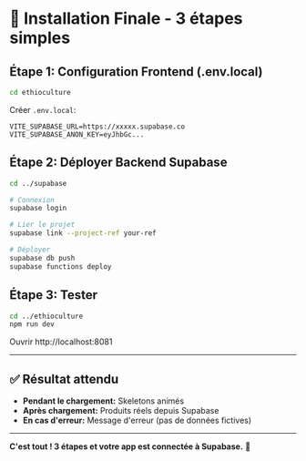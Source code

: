 # 🚀 Installation Finale - 3 étapes simples

## Étape 1: Configuration Frontend (.env.local)

```bash
cd ethioculture
```

Créer `.env.local`:
```env
VITE_SUPABASE_URL=https://xxxxx.supabase.co
VITE_SUPABASE_ANON_KEY=eyJhbGc...
```

## Étape 2: Déployer Backend Supabase

```bash
cd ../supabase

# Connexion
supabase login

# Lier le projet
supabase link --project-ref your-ref

# Déployer
supabase db push
supabase functions deploy
```

## Étape 3: Tester

```bash
cd ../ethioculture
npm run dev
```

Ouvrir http://localhost:8081

---

## ✅ Résultat attendu

- **Pendant le chargement:** Skeletons animés
- **Après chargement:** Produits réels depuis Supabase
- **En cas d'erreur:** Message d'erreur (pas de données fictives)

---

**C'est tout ! 3 étapes et votre app est connectée à Supabase.** 🎉





















